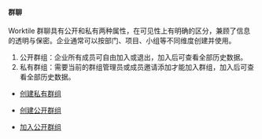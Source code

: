 #### 群聊

Worktile 群聊具有公开和私有两种属性，在可见性上有明确的区分，兼顾了信息的透明与保密。企业通常可以按部门、项目、小组等不同维度创建并使用。

 1) 公开群组：企业所有成员可自由加入或退出，加入后可查看全部历史数据。
 2) 私有群组：需要当前的群组管理员或成员邀请添加才能加入群组，加入后可查看全部历史数据。


* [创建私有群组](/guide/yong-hu-shou-ce/xiao-xi/qun-liao/chuang-jian-si-you-qun-zu.md)

* [创建公开群组](/guide/yong-hu-shou-ce/xiao-xi/qun-liao/chuang-jian-gong-kai-qun-zu.md)

* [加入公开群组](/guide/yong-hu-shou-ce/xiao-xi/qun-liao/jia-ru-gong-kai-qun-zu.md)